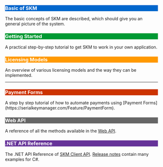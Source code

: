 <div class="row">
<div class="col-md-4">
    <div class="panel panel-default">
    <a href="#basics" style="text-decoration:none;">
        <div class="panel-body" style="background-color:#0066cc;">
            <h3 class="text-center" style="color:white;">Basic of SKM</h3> 
        </div>
    </a>
    </div>
    The basic concepts of SKM are described, which should give you an general
    picture of the system.
</div>
<div class="col-md-4">
    <div class="panel panel-default">
       <a href="#getting-started" style="text-decoration:none;">
        <div class="panel-body" style="background-color:#009933;">
            <h3 class="text-center" style="color:white;">Getting Started</h3> 
        </div>
    </a>
    </div>
    A practical step-by-step tutorial to get SKM to work in your own application.
</div>
<div class="col-md-4">
      <div class="panel panel-default">
       <a href="#licensetypes" style="text-decoration:none;">
        <div class="panel-body" style="background-color: #ff9900;">
            <h3 class="text-center" style="color:white;">Licensing Models</h3> 
        </div>
    </a>
    </div>
    An overview of various licensing models and the way they can be implemented.
</div>
</div>

<hr class="visible-xs visible-sm">
<div class="row">
<div class="col-md-4">
    <div class="panel panel-default">
    <a href="#payment-intro" style="text-decoration:none;">
        <div class="panel-body" style="background-color: #cc3300;">
            <h3 class="text-center" style="color:white;">Payment Forms</h3> 
        </div>
    </a>
    </div>
    A step by step tutorial of how to automate payments using 
    [Payment Forms](https://serialkeymanager.com/Feature/PaymentForm).
</div>
<div class="col-md-4">
    <div class="panel panel-default">
       <a href="https://serialkeymanager.com/docs/api/" style="text-decoration:none;">
        <div class="panel-body" style="background-color:#666666;">
            <h3 class="text-center" style="color:white;">Web API</h3> 
        </div>
    </a>
    </div>
    A reference of all the methods available in the <a href="#webapi">Web API</a>.
</div>
<div class="col-md-4">
      <div class="panel panel-default">
       <a href="http://api.serialkeymanager.com/html/G_SKM.htm" style="text-decoration:none;">
        <div class="panel-body" style="background-color: #663399;">
            <h3 class="text-center" style="color:white;">.NET API Reference</h3> 
        </div>
    </a>
    </div>
    The .NET API Reference of <a href="https://support.serialkeymanager.com/kb/skgl-extension-api">SKM Client API</a>.
    <a href="https://github.com/SerialKeyManager/SKGL-Extension-for-dot-NET/blob/master/Tutorials/v401.md">Release notes</a>
    contain many examples for C#.
</div>
</div>